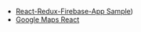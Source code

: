* [React-Redux-Firebase-App Sample](https://github.com/iamshaunjp/React-Redux-Firebase-App))
* [Google Maps React](https://github.com/fullstackreact/google-maps-react)